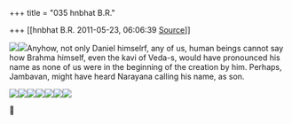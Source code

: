 +++
title = "035 hnbhat B.R."

+++
[[hnbhat B.R.	2011-05-23, 06:06:39 [Source](https://groups.google.com/g/samskrita/c/l85fCym6klM)]]



![](https://groups.google.com/group/samskrita/attach/7f10ea73ca6f1041/338.gif?part=0.2)![](https://groups.google.com/group/samskrita/attach/7f10ea73ca6f1041/338.gif?part=0.2)Anyhow, not only Daniel himselrf, any of us, human beings cannot say how Brahma himself, even the kavi of Veda-s, would have pronounced his name as none of us were in the beginning of the creation by him. Perhaps, Jambavan, might have heard Narayana calling his name, as son.

  

![](https://groups.google.com/group/samskrita/attach/7f10ea73ca6f1041/360.gif?part=0.3)![](https://groups.google.com/group/samskrita/attach/7f10ea73ca6f1041/349.gif?part=0.1)![](https://groups.google.com/group/samskrita/attach/7f10ea73ca6f1041/349.gif?part=0.1)![](https://groups.google.com/group/samskrita/attach/7f10ea73ca6f1041/349.gif?part=0.1)![](https://groups.google.com/group/samskrita/attach/7f10ea73ca6f1041/349.gif?part=0.1)![](https://groups.google.com/group/samskrita/attach/7f10ea73ca6f1041/349.gif?part=0.1)![](https://groups.google.com/group/samskrita/attach/7f10ea73ca6f1041/349.gif?part=0.1)



